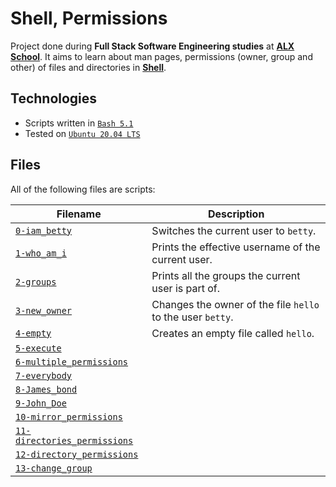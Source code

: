 # Shell, Permissions

Project done during **Full Stack Software Engineering studies** at [**ALX School**](https://www.alxafrica.com/). It aims to learn about man pages, permissions (owner, group and other) of files and directories in [**Shell**](https://www.shellscript.sh/).

## Technologies
* Scripts written in [`Bash 5.1`](https://www.gnu.org/software/bash/)
* Tested on [`Ubuntu 20.04 LTS`](https://ubuntu.com/download/desktop)

## Files
All of the following files are scripts:

| Filename | Description |
| -------- | ----------- |
| [`0-iam_betty`](0-iam_betty) | Switches the current user to `betty`. |
| [`1-who_am_i`](1-who_am_i) | Prints the effective username of the current user. |
| [`2-groups`](2-groups) | Prints all the groups the current user is part of. |
| [`3-new_owner`](3-new_owner) | Changes the owner of the file `hello` to the user `betty`. |
| [`4-empty`](4-empty) | Creates an empty file called `hello`. |
| [`5-execute`](5-execute) |  |
| [`6-multiple_permissions`](6-multiple_permissions) |  |
| [`7-everybody`](7-everybody) |  |
| [`8-James_bond`](8-James_bond) |  |
| [`9-John_Doe`](9-John_Doe) |  |
| [`10-mirror_permissions`](10-mirror_permissions) |  |
| [`11-directories_permissions`](11-directories_permissions) |  |
| [`12-directory_permissions`](12-directory_permissions) |  |
| [`13-change_group`](13-change_group) |  |
